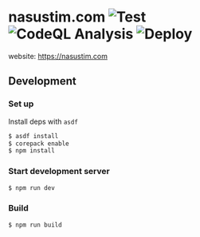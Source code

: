 # nasustim.com ![Test](https://github.com/nasustim/nasustim.com/actions/workflows/test-app.yml/badge.svg?branch=main) ![CodeQL Analysis](https://github.com/nasustim/nasustim.com/actions/workflows/codeql-analysis.yml/badge.svg?branch=main) ![Deploy](https://github.com/nasustim/nasustim.com/actions/workflows/deploy.yml/badge.svg?branch=main)


website: https://nasustim.com

## Development

### Set up

Install deps with `asdf`

```sh
$ asdf install
$ corepack enable
$ npm install
```

### Start development server


```sh
$ npm run dev
```

### Build

```sh
$ npm run build
```
